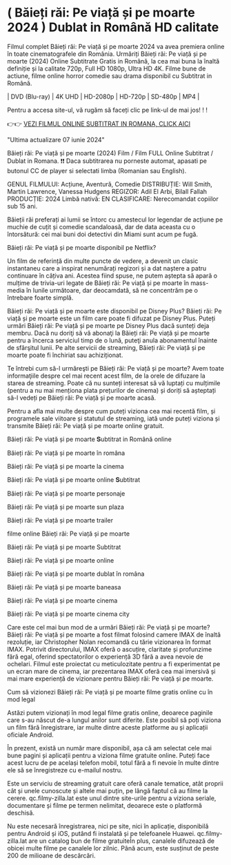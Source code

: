 # ( Băieți răi: Pe viață și pe moarte 2024 ) Dublat in Română HD calitate

Filmul complet Băieți răi: Pe viață și pe moarte 2024 va avea premiera online în toate cinematografele din România. Urmăriți Băieți răi: Pe viață și pe moarte (2024) Online Subtitrate Gratis in Română, la cea mai buna la înaltă definiție și la calitate 720p, Full HD 1080p, Ultra HD 4K. Filme bune de actiune, filme online horror comedie sau drama disponibil cu Subtitrat in Română.

| DVD (Blu-ray) | 4K UHD | HD-2080p | HD-720p | SD-480p | MP4 |

Pentru a accesa site-ul, vă rugăm să faceți clic pe link-ul de mai jos! ! !

👉👉 [VEZI FILMUL ONLINE SUBTITRAT IN ROMANA, CLICK AICI](https://plexmovies.org/ro/movie/573435)

"Ultima actualizare 07 iunie 2024"

Băieți răi: Pe viață și pe moarte (2024) Film / Film FULL Online Subtitrat / Dublat in Romana. ❗❗️️ Daca subtitrarea nu porneste automat, apasati pe butonul CC de player si selectati limba (Romanian sau English).

GENUL FILMULUI: Acțiune, Aventură, Comedie
DISTRIBUȚIE: Will Smith, Martin Lawrence, Vanessa Hudgens
REGIZOR: Adil El Arbi, Bilall Fallah
PRODUCȚIE: 2024
Limbă nativă: EN
CLASIFICARE: Nerecomandat copiilor sub 15 ani.

Băieții răi preferați ai lumii se întorc cu amestecul lor legendar de acțiune pe muchie de cuțit și comedie scandaloasă, dar de data aceasta cu o întorsătură: cei mai buni doi detectivi din Miami sunt acum pe fugă.

Băieți răi: Pe viață și pe moarte disponibil pe Netflix?

Un film de referință din multe puncte de vedere, a devenit un clasic instantaneu care a inspirat nenumărați regizori și a dat naștere a patru continuare în câțiva ani. Acestea fiind spuse, ne putem aștepta să apară o mulțime de trivia-uri legate de Băieți răi: Pe viață și pe moarte în mass-media în lunile următoare, dar deocamdată, să ne concentrăm pe o întrebare foarte simplă.

Băieți răi: Pe viață și pe moarte este disponibil pe Disney Plus? Băieți răi: Pe viață și pe moarte este un film care poate fi difuzat pe Disney Plus. Puteți urmări Băieți răi: Pe viață și pe moarte pe Disney Plus dacă sunteți deja membru. Dacă nu doriţi să vă abonaţi la Băieți răi: Pe viață și pe moarte pentru a încerca serviciul timp de o lună, puteţi anula abonamentul înainte de sfârşitul lunii. Pe alte servicii de streaming, Băieți răi: Pe viață și pe moarte poate fi închiriat sau achiziționat.

Te întrebi cum să-l urmăreşti pe Băieți răi: Pe viață și pe moarte? Avem toate informaţiile despre cel mai recent acest film, de la orele de difuzare la starea de streaming. Poate că nu sunteți interesat să vă luptați cu mulțimile (pentru a nu mai menționa plata prețurilor de cinema) și doriți să așteptați să-l vedeți pe Băieți răi: Pe viață și pe moarte acasă.

Pentru a afla mai multe despre cum puteți viziona cea mai recentă film, și programele sale viitoare și statutul de streaming, iată unde puteți viziona și transmite Băieți răi: Pe viață și pe moarte online gratuit.

Băieți răi: Pe viață și pe moarte 𝐒ubtitrat in Română online

Băieți răi: Pe viață și pe moarte în româna

Băieți răi: Pe viață și pe moarte la cinema

Băieți răi: Pe viață și pe moarte online 𝐒ubtitrat

Băieți răi: Pe viață și pe moarte personaje

Băieți răi: Pe viață și pe moarte sun plaza

Băieți răi: Pe viață și pe moarte trailer

filme online Băieți răi: Pe viață și pe moarte

Băieți răi: Pe viață și pe moarte Subtitrat

Băieți răi: Pe viață și pe moarte online

Băieți răi: Pe viață și pe moarte dublat în româna

Băieți răi: Pe viață și pe moarte baneasa

Băieți răi: Pe viață și pe moarte cinema

Băieți răi: Pe viață și pe moarte cinema city

Care este cel mai bun mod de a urmări Băieți răi: Pe viață și pe moarte?
Băieți răi: Pe viață și pe moarte a fost filmat folosind camere IMAX de înaltă rezoluție, iar Christopher Nolan recomandă cu tărie vizionarea în format IMAX. Potrivit directorului, IMAX oferă o ascuțire, claritate și profunzime fără egal, oferind spectatorilor o experiență 3D fără a avea nevoie de ochelari. Filmul este proiectat cu meticulozitate pentru a fi experimentat pe un ecran mare de cinema, iar prezentarea IMAX oferă cea mai imersivă și mai mare experiență de vizionare pentru Băieți răi: Pe viață și pe moarte.

Cum să vizionezi Băieți răi: Pe viață și pe moarte filme gratis online cu în mod legal

Astăzi putem vizionați în mod legal filme gratis online, deoarece paginile care s-au născut de-a lungul anilor sunt diferite. Este posibil să poți viziona un film fără înregistrare, iar multe dintre aceste platforme au și aplicații oficiale Android.

În prezent, există un număr mare disponibil, așa că am selectat cele mai bune pagini și aplicații pentru a viziona filme gratuite online. Puteți face acest lucru de pe același telefon mobil, totul fără a fi nevoie în multe dintre ele să se înregistreze cu e-mailul nostru.

Este un serviciu de streaming gratuit care oferă canale tematice, atât proprii cât și unele cunoscute și altele mai puțin, pe lângă faptul că au filme la cerere. qc.filmy-zilla.lat este unul dintre site-urile pentru a viziona seriale, documentare și filme pe termen nelimitat, deoarece este o platformă deschisă.

Nu este necesară înregistrarea, nici pe site, nici în aplicație, disponibilă pentru Android și iOS, putând fi instalată și pe telefoanele Huawei. qc.filmy-zilla.lat are un catalog bun de filme gratuiteÎn plus, canalele difuzează de obicei multe filme pe canalele lor zilnic. Până acum, este susținut de peste 200 de milioane de descărcări.
